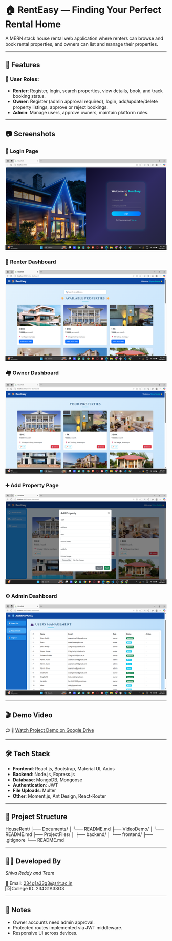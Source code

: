 # 🏠 RentEasy — Finding Your Perfect Rental Home

A MERN stack house rental web application where renters can browse and book rental properties, and owners can list and manage their properties.

---

## 🚀 Features

### 👤 User Roles:
- **Renter**: Register, login, search properties, view details, book, and track booking status.
- **Owner**: Register (admin approval required), login, add/update/delete property listings, approve or reject bookings.
- **Admin**: Manage users, approve owners, maintain platform rules.

---

## 📷 Screenshots

### 🔐 Login Page
![Login Page](../ProjectFiles/frontend/screenshots/login-page.png)

### 📝 Renter Dashboard
![Renter Dashboard](../ProjectFiles/frontend/screenshots/renter-page.png)

### 🏘️ Owner Dashboard
![Owner Dashboard](../ProjectFiles/frontend/screenshots/owner-page.png)

### ➕ Add Property Page
![Add Property](../ProjectFiles/frontend/screenshots/add-property.png)

### ⚙️ Admin Dashboard
![Admin Page](../ProjectFiles/frontend/screenshots/admin-page.png)


---

## 🎬 Demo Video

📺 🎥 [Watch Project Demo on Google Drive](https://drive.google.com/file/d/1RsTuKI9M3080rFRvhUONWe28hnMm8h-Y/view?usp=sharing)

---

## 🛠️ Tech Stack

- **Frontend**: React.js, Bootstrap, Material UI, Axios  
- **Backend**: Node.js, Express.js  
- **Database**: MongoDB, Mongoose  
- **Authentication**: JWT  
- **File Uploads**: Multer  
- **Other**: Moment.js, Ant Design, React-Router

---

## 📁 Project Structure

HouseRent/
├── Documents/
│ └── README.md
├── VideoDemo/
│ └── README.md
├── ProjectFiles/
│ ├── backend/
│ └── frontend/
├── .gitignore
└── README.md



---

## 🧑‍💻 Developed By

*Shiva Reddy and Team*

📩 Email: 234g1a33g3@srit.ac.in  
🆔 College ID: 234G1A33G3

---

## 📌 Notes

- Owner accounts need admin approval.
- Protected routes implemented via JWT middleware.
- Responsive UI across devices.